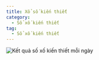 ```yaml
---
title: Xổ số kiến thiết
category: 
  - Sổ xố kiến thiết
tag: 
  - Sổ xố kiến thiết
---
```


![Kết quả số xố kiến thiết mỗi ngày](https://www.minhngoc.net.vn/ "Kết quả số xố kiến thiết mỗi ngày")